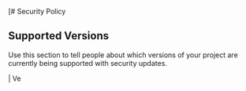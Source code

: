 [# Security Policy

## Supported Versions

Use this section to tell people about which versions of your project are
currently being supported with security updates.

| Ve
